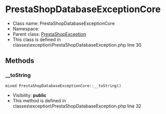 PrestaShopDatabaseExceptionCore
===============






* Class name: PrestaShopDatabaseExceptionCore
* Namespace: 
* Parent class: [PrestaShopException](PrestaShopExceptionCore)
* This class is defined in classes\exception\PrestaShopDatabaseException.php line 30







Methods
-------


### __toString

    mixed PrestaShopDatabaseExceptionCore::__toString()





* Visibility: **public**
* This method is defined in classes\exception\PrestaShopDatabaseException.php line 32



